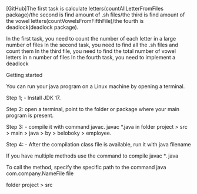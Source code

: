 [GitHub]The first task is calculate letters(countAllLetterFromFiles package)/the second is find amount of .sh files/the third is find amount of the vowel letters(countVowelsFromFifthFile)/the fourth is deadlock(deadlock package).

In the first task, you need to count the number of each letter in a large number of files
In the second task, you need to find all the .sh files and count them
In the third file, you need to find the total number of vowel letters in n number of files
In the fourth task, you need to implement a deadlock


Getting started

You can run your java program on a Linux machine by opening a terminal.

Step 1; - Install JDK 17.

Step 2: open a terminal, point to the folder or package where your main program is present.

Step 3: - compile it with command javac. javac *.java in folder project > src > main > java > by > beloboky > employee.

Step 4: - After the compilation class file is available, run it with java filename

If you have multiple methods use the command to compile javac *. java

To call the method, specify the specific path to the command java com.company.NameFile file

folder project > src
